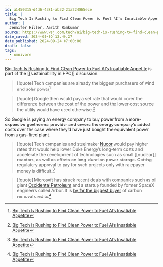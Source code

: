 ```yaml
---
id: a1450315-d4d6-4381-ab32-21a224865ece
title: |
  Big Tech Is Rushing to Find Clean Power to Fuel AI’s Insatiable Appetite
author: |
  Jennifer Hiller, Amrith Ramkumar
source: https://www.wsj.com/tech/ai/big-tech-is-rushing-to-find-clean-power-to-fuel-ais-insatiable-appetite-31f91330?reflink=article_copyURL_share&st=wjyvAk
date_saved: 2024-09-26 12:49:27
date_published: 2024-09-24 07:00:00
draft: false
tags:
  - omnivore
---
```

[Big Tech Is Rushing to Find Clean Power to Fuel AI’s Insatiable Appetite](https://www.wsj.com/tech/ai/big-tech-is-rushing-to-find-clean-power-to-fuel-ais-insatiable-appetite-31f91330?reflink=article_copyURL_share&st=wjyvAk) is part of the [[sustainability in HPC]] discussion.

> [!quote]
> Tech companies are already the biggest purchasers of wind and solar power[^a1450315-d4d6-4381-ab32-21a224865ece]

> [!quote]
> Google then would pay a set rate that would cover the difference between the cost of the power and the lower-cost source the utility would have used otherwise.[^a1450315-d4d6-4381-ab32-21a224865ece]

So Google is paying an energy company to buy power from a more-expensive geothermal provider and covers the energy company’s added costs over the case where they’d have just bought the equivalent power from a gas-fired plant.

> [!quote]
> Tech companies and steelmaker [Nucor](https://www.wsj.com/market-data/quotes/NUE) would pay higher rates that would help lower Duke Energy’s long-term costs and accelerate the development of technologies such as small [[nuclear]] reactors, as well as efforts on long-duration power storage. Getting regulatory approval to pay for such projects only with ratepayer money is difficult.[^a1450315-d4d6-4381-ab32-21a224865ece]

> [!quote]
> Microsoft has struck recent deals with companies such as oil giant [Occidental Petroleum](https://www.wsj.com/market-data/quotes/OXY) and a startup founded by former SpaceX engineers called Arbor. It is [by far the biggest buyer](https://www.wsj.com/articles/carbon-removal-firms-have-one-very-big-backer-thats-a-problem-c15044de?mod=article%5Finline) of carbon removal credits.[^a1450315-d4d6-4381-ab32-21a224865ece]

[^a1450315-d4d6-4381-ab32-21a224865ece]: [Big Tech Is Rushing to Find Clean Power to Fuel AI’s Insatiable Appetite](https://www.wsj.com/tech/ai/big-tech-is-rushing-to-find-clean-power-to-fuel-ais-insatiable-appetite-31f91330?reflink=article_copyURL_share&st=wjyvAk)